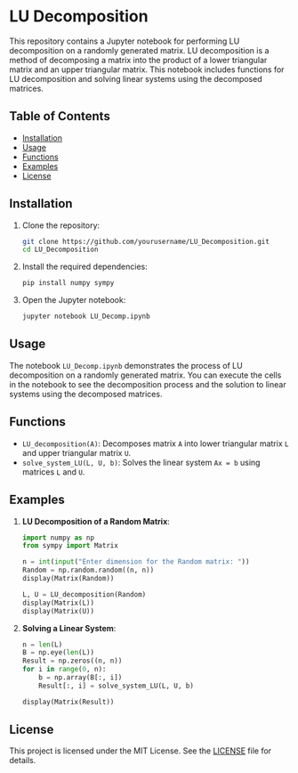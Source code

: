 # LU Decomposition

This repository contains a Jupyter notebook for performing LU decomposition on a randomly generated matrix. LU decomposition is a method of decomposing a matrix into the product of a lower triangular matrix and an upper triangular matrix. This notebook includes functions for LU decomposition and solving linear systems using the decomposed matrices.

## Table of Contents

- [Installation](#installation)
- [Usage](#usage)
- [Functions](#functions)
- [Examples](#examples)
- [License](#license)

## Installation

1. Clone the repository:
    ```sh
    git clone https://github.com/yourusername/LU_Decomposition.git
    cd LU_Decomposition
    ```

2. Install the required dependencies:
    ```sh
    pip install numpy sympy
    ```

3. Open the Jupyter notebook:
    ```sh
    jupyter notebook LU_Decomp.ipynb
    ```

## Usage

The notebook `LU_Decomp.ipynb` demonstrates the process of LU decomposition on a randomly generated matrix. You can execute the cells in the notebook to see the decomposition process and the solution to linear systems using the decomposed matrices.

## Functions

- `LU_decomposition(A)`: Decomposes matrix `A` into lower triangular matrix `L` and upper triangular matrix `U`.
- `solve_system_LU(L, U, b)`: Solves the linear system `Ax = b` using matrices `L` and `U`.

## Examples

1. **LU Decomposition of a Random Matrix**:
    ```python
    import numpy as np
    from sympy import Matrix

    n = int(input("Enter dimension for the Random matrix: "))
    Random = np.random.random((n, n))
    display(Matrix(Random))

    L, U = LU_decomposition(Random)
    display(Matrix(L))
    display(Matrix(U))
    ```

2. **Solving a Linear System**:
    ```python
    n = len(L)
    B = np.eye(len(L))
    Result = np.zeros((n, n))
    for i in range(0, n):
        b = np.array(B[:, i])
        Result[:, i] = solve_system_LU(L, U, b)

    display(Matrix(Result))
    ```

## License

This project is licensed under the MIT License. See the [LICENSE](LICENSE) file for details.
